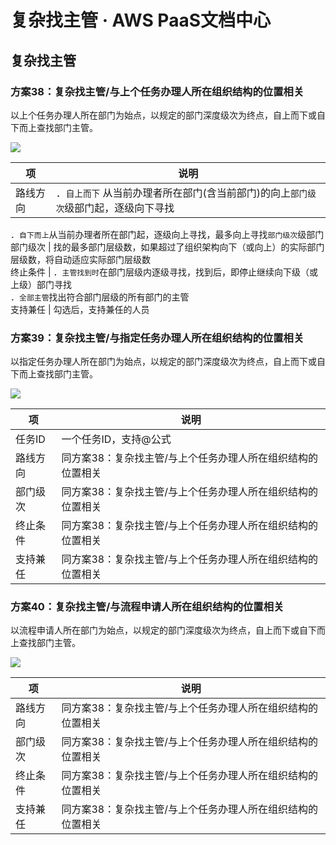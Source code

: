 # 复杂找主管 · AWS PaaS文档中心

## 复杂找主管

### 方案38：复杂找主管/与上个任务办理人所在组织结构的位置相关

以上个任务办理人所在部门为始点，以规定的部门深度级次为终点，自上而下或自下而上查找部门主管。

[![](https://docs.awspaas.com/user-manual/aws-pass-console-user-manual-process-64ga/manual_task/fa24.png)](<fa24.png>)

项 | 说明  
---|---  
路线方向 | ．`自上而下` 从当前办理者所在部门(含当前部门)的向上`部门级次`级部门起，逐级向下寻找  
．`自下而上`从当前办理者所在部门起，逐级向上寻找，最多向上寻找`部门级次`级部门  
部门级次 | 找的最多部门层级数，如果超过了组织架构向下（或向上）的实际部门层级数，将自动适应实际部门层级数  
终止条件 | ．`主管找到时`在部门层级内逐级寻找，找到后，即停止继续向下级（或上级）部门寻找  
．`全部主管`找出符合部门层级的所有部门的主管  
支持兼任 | 勾选后，支持兼任的人员  
  
### 方案39：复杂找主管/与指定任务办理人所在组织结构的位置相关

以指定任务办理人所在部门为始点，以规定的部门深度级次为终点，自上而下或自下而上查找部门主管。

[![](https://docs.awspaas.com/user-manual/aws-pass-console-user-manual-process-64ga/manual_task/fa25.png)](<fa25.png>)

项 | 说明  
---|---  
任务ID | 一个任务ID，支持@公式  
路线方向 | 同方案38：复杂找主管/与上个任务办理人所在组织结构的位置相关  
部门级次 | 同方案38：复杂找主管/与上个任务办理人所在组织结构的位置相关  
终止条件 | 同方案38：复杂找主管/与上个任务办理人所在组织结构的位置相关  
支持兼任 | 同方案38：复杂找主管/与上个任务办理人所在组织结构的位置相关  
  
### 方案40：复杂找主管/与流程申请人所在组织结构的位置相关

以流程申请人所在部门为始点，以规定的部门深度级次为终点，自上而下或自下而上查找部门主管。

[![](https://docs.awspaas.com/user-manual/aws-pass-console-user-manual-process-64ga/manual_task/fa26.png)](<fa26.png>)

项 | 说明  
---|---  
路线方向 | 同方案38：复杂找主管/与上个任务办理人所在组织结构的位置相关  
部门级次 | 同方案38：复杂找主管/与上个任务办理人所在组织结构的位置相关  
终止条件 | 同方案38：复杂找主管/与上个任务办理人所在组织结构的位置相关  
支持兼任 | 同方案38：复杂找主管/与上个任务办理人所在组织结构的位置相关